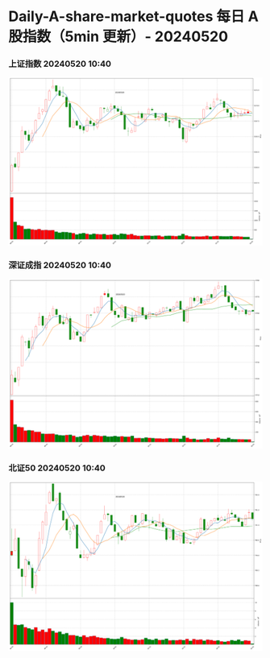 
# Daily-A-share-market-quotes 每日 A 股指数（5min 更新）- 20240520

### 上证指数 20240520 10:40
![](./fig/2024/5/20240520-sh000001.png)

### 深证成指 20240520 10:40
![](./fig/2024/5/20240520-sz399001.png)

### 北证50 20240520 10:40
![](./fig/2024/5/20240520-bj899050.png)
